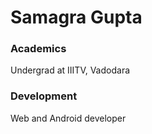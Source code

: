 # Samagra Gupta

### Academics

Undergrad at IIITV, Vadodara

### Development

Web and Android developer 

